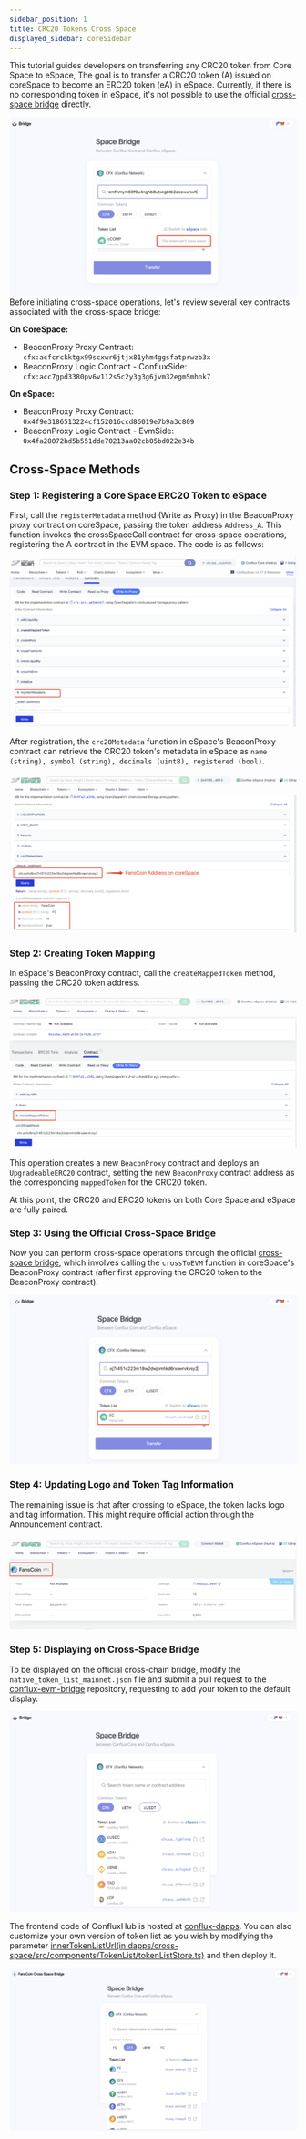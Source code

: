 ```yaml
---
sidebar_position: 1
title: CRC20 Tokens Cross Space
displayed_sidebar: coreSidebar
---
```


This tutorial guides developers on transferring any CRC20 token from Core Space to eSpace, The goal is to transfer a CRC20 token (A) issued on coreSpace to become an ERC20 token (eA) in eSpace. Currently, if there is no corresponding token in eSpace, it's not possible to use the official [cross-space bridge](https://confluxhub.io/espace-bridge/cross-space) directly.

![Can not cross space](./imgs/cross-space/cannot-cross-space.jpg)
Before initiating cross-space operations, let's review several key contracts associated with the cross-space bridge:

**On CoreSpace:**

- BeaconProxy Proxy Contract: `cfx:acfcrckktgx99scxwr6jtjx81yhm4ggsfatprwzb3x`
- BeaconProxy Logic Contract - ConfluxSide: `cfx:acc7gpd3380pv6v112s5c2y3g3g6jvm32egm5mhnk7`

**On eSpace:**

- BeaconProxy Proxy Contract: `0x4f9e3186513224cf152016ccd86019e7b9a3c809`
- BeaconProxy Logic Contract - EvmSide: `0x4fa28072bd5b551dde70213aa02cb05bd022e34b`

## Cross-Space Methods

### Step 1: Registering a Core Space ERC20 Token to eSpace

First, call the `registerMetadata` method (Write as Proxy) in the BeaconProxy proxy contract on coreSpace, passing the token address `Address_A`. This function invokes the crossSpaceCall contract for cross-space operations, registering the A contract in the EVM space. The code is as follows:

![call the `registerMetadata` method](./imgs/cross-space/call-beacon-proxy-core.jpg)

After registration, the `crc20Metadata` function in eSpace's BeaconProxy contract can retrieve the CRC20 token's metadata in eSpace as `name (string), symbol (string), decimals (uint8), registered (bool)`.

![metadata](./imgs/cross-space/fanscoin-metadata.jpg)

### Step 2: Creating Token Mapping

In eSpace's BeaconProxy contract, call the `createMappedToken` method, passing the CRC20 token address.

![create map token](./imgs/cross-space/create-map-token.jpg)

This operation creates a new `BeaconProxy` contract and deploys an `UpgradeableERC20` contract, setting the new `BeaconProxy` contract address as the corresponding `mappedToken` for the CRC20 token.

At this point, the CRC20 and ERC20 tokens on both Core Space and eSpace are fully paired.

### Step 3: Using the Official Cross-Space Bridge

Now you can perform cross-space operations through the official [cross-space bridge](https://confluxhub.io/espace-bridge/cross-space), which involves calling the
`crossToEVM` function in coreSpace's BeaconProxy contract (after first approving the CRC20 token to the BeaconProxy contract).

![use cross space](./imgs/cross-space/use-cross-space.jpg)

### Step 4: Updating Logo and Token Tag Information

The remaining issue is that after crossing to eSpace, the token lacks logo and tag information. This might require official action through the Announcement contract.

![add logo](./imgs/cross-space/add-logo.jpg)

### Step 5: Displaying on Cross-Space Bridge

To be displayed on the official cross-chain bridge, modify the `native_token_list_mainnet.json` file and submit a pull request to the [conflux-evm-bridge](https://github.com/Conflux-Chain/conflux-evm-bridge) repository, requesting to add your token to the default display.

![default display](./imgs/cross-space/default-display.png)

The frontend code of ConfluxHub is hosted at [conflux-dapps](https://github.com/Conflux-Chain/conflux-dapps). You can also customize your own version of token list as you wish by modifying the parameter [innerTokenListUrl(in dapps/cross-space/src/components/TokenList/tokenListStore.ts)](https://github.com/Conflux-Chain/conflux-dapps/blob/dev/dapps/cross-space/src/components/TokenList/tokenListStore.ts) and then deploy it.

![community default display](./imgs/cross-space/fanscoin-bridge.png)

